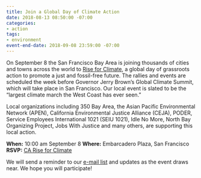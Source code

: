 ```yaml
---
title: Join a Global Day of Climate Action
date: 2018-08-13 08:50:00 -07:00
categories:
- action
tags:
- environment
event-end-date: 2018-09-08 23:59:00 -07:00
---
```


On September 8 the San Francisco Bay Area is joining thousands of cities and towns across the world to [Rise for Climate](https://riseforclimate.org/), a  global day of grassroots action to promote a just and fossil-free future.  The rallies and events are scheduled the week before Governor Jerry Brown’s Global Climate Summit, which will take place in San Francisco.  Our local event is slated to be the “largest climate march the West Coast has ever seen.”  

Local organizations including 350 Bay Area, the Asian Pacific Environmental Network (APEN), California Environmental Justice Alliance (CEJA), PODER, Service Employees International 1021 (SEIU 1021), Idle No More, North Bay Organizing Project, Jobs With Justice and many others, are supporting this local action.  

**When:** 10:00 am September 8
**Where:** Embarcadero Plaza, San Francisco
**RSVP:** [CA Rise for Climate](https://riseforclimate.org/)  

We will send a reminder to our [e-mail list](environment+subscribe@indivisibleberkeley.org) and updates as the event draws near.  We hope you will participate!

